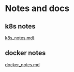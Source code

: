 # Notes and docs

## k8s notes

[k8s_notes.md)](k8s_notes.md)

## docker notes

[docker_notes.md](docker_notes.md)